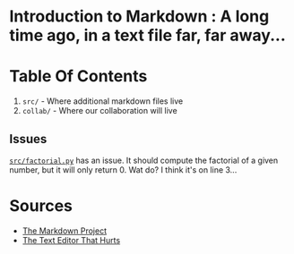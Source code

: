 # Introduction to Markdown : A long time ago, in a text file far, far away...


# Table Of Contents
1.  `src/` - Where additional markdown files live
2.  `collab/` - Where our collaboration will live

## Issues

[`src/factorial.py`](./src/factorial.py#L3) has an issue. It should compute the factorial of a given number, but it will only return 0. Wat do? I think it's on line 3...

# Sources

*   [The Markdown Project](https://daringfireball.net/projects/markdown/)
*   [The Text Editor That Hurts](https://www.vim.org/)
